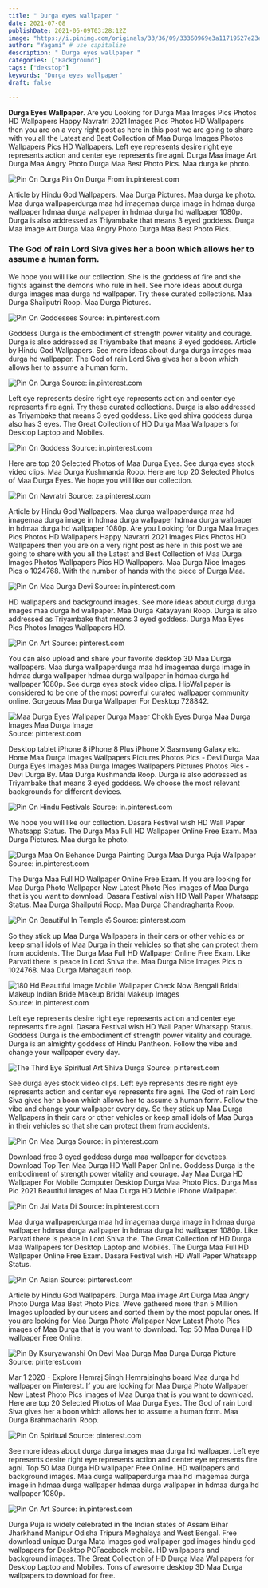 ```yaml
---
title: " Durga eyes wallpaper "
date: 2021-07-08
publishDate: 2021-06-09T03:28:12Z
image: "https://i.pinimg.com/originals/33/36/09/33360969e3a11719527e23e6bac47bbb.jpg"
author: "Yagami" # use capitalize
description: " Durga eyes wallpaper "
categories: ["Background"]
tags: ["dekstop"]
keywords: "Durga eyes wallpaper"
draft: false

---
```



**Durga Eyes Wallpaper**. Are you Looking for Durga Maa Images Pics Photos HD Wallpapers Happy Navratri 2021 Images Pics Photos HD Wallpapers then you are on a very right post as here in this post we are going to share with you all the Latest and Best Collection of Maa Durga Images Photos Wallpapers Pics HD Wallpapers. Left eye represents desire right eye represents action and center eye represents fire agni. Durga Maa image Art Durga Maa Angry Photo Durga Maa Best Photo Pics. Maa durga ke photo.

![Pin On Durga](https://i.pinimg.com/originals/db/e9/62/dbe9623b70409c3b701dc755969cdecf.jpg "Pin On Durga")
Pin On Durga From in.pinterest.com


Article by Hindu God Wallpapers. Maa Durga Pictures. Maa durga ke photo. Maa durga wallpaperdurga maa hd imagemaa durga image in hdmaa durga wallpaper hdmaa durga wallpaper in hdmaa durga hd wallpaper 1080p. Durga is also addressed as Triyambake that means 3 eyed goddess. Durga Maa image Art Durga Maa Angry Photo Durga Maa Best Photo Pics.

### The God of rain Lord Siva gives her a boon which allows her to assume a human form.

We hope you will like our collection. She is the goddess of fire and she fights against the demons who rule in hell. See more ideas about durga durga images maa durga hd wallpaper. Try these curated collections. Maa Durga Shailputri Roop. Maa Durga Pictures.


![Pin On Goddesses](https://i.pinimg.com/originals/82/26/02/8226020f8cb6882e594caaf18ae9ef24.jpg "Pin On Goddesses")
Source: in.pinterest.com

Goddess Durga is the embodiment of strength power vitality and courage. Durga is also addressed as Triyambake that means 3 eyed goddess. Article by Hindu God Wallpapers. See more ideas about durga durga images maa durga hd wallpaper. The God of rain Lord Siva gives her a boon which allows her to assume a human form.

![Pin On Durga](https://i.pinimg.com/originals/db/e9/62/dbe9623b70409c3b701dc755969cdecf.jpg "Pin On Durga")
Source: in.pinterest.com

Left eye represents desire right eye represents action and center eye represents fire agni. Try these curated collections. Durga is also addressed as Triyambake that means 3 eyed goddess. Like god shiva goddess durga also has 3 eyes. The Great Collection of HD Durga Maa Wallpapers for Desktop Laptop and Mobiles.

![Pin On Goddess](https://i.pinimg.com/originals/bf/78/d4/bf78d404f79d35aab39197f3f7a12836.gif "Pin On Goddess")
Source: in.pinterest.com

Here are top 20 Selected Photos of Maa Durga Eyes. See durga eyes stock video clips. Maa Durga Kushmanda Roop. Here are top 20 Selected Photos of Maa Durga Eyes. We hope you will like our collection.

![Pin On Navratri](https://i.pinimg.com/originals/d0/de/a3/d0dea38ba9daf9be8ce3ac9b6d81ae04.jpg "Pin On Navratri")
Source: za.pinterest.com

Article by Hindu God Wallpapers. Maa durga wallpaperdurga maa hd imagemaa durga image in hdmaa durga wallpaper hdmaa durga wallpaper in hdmaa durga hd wallpaper 1080p. Are you Looking for Durga Maa Images Pics Photos HD Wallpapers Happy Navratri 2021 Images Pics Photos HD Wallpapers then you are on a very right post as here in this post we are going to share with you all the Latest and Best Collection of Maa Durga Images Photos Wallpapers Pics HD Wallpapers. Maa Durga Nice Images Pics o 1024768. With the number of hands with the piece of Durga Maa.

![Pin On Maa Durga Devi](https://i.pinimg.com/originals/f4/e4/ce/f4e4ce548718e08a5f5ef4484c2b14d8.jpg "Pin On Maa Durga Devi")
Source: in.pinterest.com

HD wallpapers and background images. See more ideas about durga durga images maa durga hd wallpaper. Maa Durga Katayayani Roop. Durga is also addressed as Triyambake that means 3 eyed goddess. Durga Maa Eyes Pics Photos Images Wallpapers HD.

![Pin On Art](https://i.pinimg.com/originals/cd/a5/37/cda53793dee99b6f626e93d16992730b.jpg "Pin On Art")
Source: pinterest.com

You can also upload and share your favorite desktop 3D Maa Durga wallpapers. Maa durga wallpaperdurga maa hd imagemaa durga image in hdmaa durga wallpaper hdmaa durga wallpaper in hdmaa durga hd wallpaper 1080p. See durga eyes stock video clips. HipWallpaper is considered to be one of the most powerful curated wallpaper community online. Gorgeous Maa Durga Wallpaper For Desktop 728842.

![Maa Durga Eyes Wallpaper Durga Maaer Chokh Eyes Durga Maa Durga Images Maa Durga Image](https://i.pinimg.com/originals/bb/01/4e/bb014e09e9484cab62d0d5de0fa239bd.jpg "Maa Durga Eyes Wallpaper Durga Maaer Chokh Eyes Durga Maa Durga Images Maa Durga Image")
Source: pinterest.com

Desktop tablet iPhone 8 iPhone 8 Plus iPhone X Sasmsung Galaxy etc. Home Maa Durga Images Wallpapers Pictures Photos Pics - Devi Durga Maa Durga Eyes Images Maa Durga Images Wallpapers Pictures Photos Pics - Devi Durga By. Maa Durga Kushmanda Roop. Durga is also addressed as Triyambake that means 3 eyed goddess. We choose the most relevant backgrounds for different devices.

![Pin On Hindu Festivals](https://i.pinimg.com/originals/8a/78/97/8a78971c645440d0604531eb7061acc2.jpg "Pin On Hindu Festivals")
Source: in.pinterest.com

We hope you will like our collection. Dasara Festival wish HD Wall Paper Whatsapp Status. The Durga Maa Full HD Wallpaper Online Free Exam. Maa Durga Pictures. Maa durga ke photo.

![Durga Maa On Behance Durga Painting Durga Maa Durga Puja Wallpaper](https://i.pinimg.com/originals/58/87/60/5887604b544f23d57d2816034e59cdda.png "Durga Maa On Behance Durga Painting Durga Maa Durga Puja Wallpaper")
Source: in.pinterest.com

The Durga Maa Full HD Wallpaper Online Free Exam. If you are looking for Maa Durga Photo Wallpaper New Latest Photo Pics images of Maa Durga that is you want to download. Dasara Festival wish HD Wall Paper Whatsapp Status. Maa Durga Shailputri Roop. Maa Durga Chandraghanta Roop.

![Pin On Beautiful In Temple ॐ](https://i.pinimg.com/originals/bc/dd/0a/bcdd0a9127bd2ac1bd81020b99f72c36.jpg "Pin On Beautiful In Temple ॐ")
Source: pinterest.com

So they stick up Maa Durga Wallpapers in their cars or other vehicles or keep small idols of Maa Durga in their vehicles so that she can protect them from accidents. The Durga Maa Full HD Wallpaper Online Free Exam. Like Parvati there is peace in Lord Shiva the. Maa Durga Nice Images Pics o 1024768. Maa Durga Mahagauri roop.

![180 Hd Beautiful Image Mobile Wallpaper Check Now Bengali Bridal Makeup Indian Bride Makeup Bridal Makeup Images](https://i.pinimg.com/736x/54/bf/ce/54bfcef8763d6cf3181f5bb5d04c1db7.jpg "180 Hd Beautiful Image Mobile Wallpaper Check Now Bengali Bridal Makeup Indian Bride Makeup Bridal Makeup Images")
Source: in.pinterest.com

Left eye represents desire right eye represents action and center eye represents fire agni. Dasara Festival wish HD Wall Paper Whatsapp Status. Goddess Durga is the embodiment of strength power vitality and courage. Durga is an almighty goddess of Hindu Pantheon. Follow the vibe and change your wallpaper every day.

![The Third Eye Spiritual Art Shiva Durga](https://i.pinimg.com/originals/b9/df/08/b9df08fff7c9db7e1bec6c1a314ba8a1.jpg "The Third Eye Spiritual Art Shiva Durga")
Source: pinterest.com

See durga eyes stock video clips. Left eye represents desire right eye represents action and center eye represents fire agni. The God of rain Lord Siva gives her a boon which allows her to assume a human form. Follow the vibe and change your wallpaper every day. So they stick up Maa Durga Wallpapers in their cars or other vehicles or keep small idols of Maa Durga in their vehicles so that she can protect them from accidents.

![Pin On Maa Durga](https://i.pinimg.com/originals/a4/2d/7b/a42d7b062c674a922b99dae4cc85136e.jpg "Pin On Maa Durga")
Source: in.pinterest.com

Download free 3 eyed goddess durga maa wallpaper for devotees. Download Top Ten Maa Durga HD Wall Paper Online. Goddess Durga is the embodiment of strength power vitality and courage. Jay Maa Durga HD Wallpaper For Mobile Computer Desktop Durga Maa Photo Pics. Durga Maa Pic 2021 Beautiful images of Maa Durga HD Mobile iPhone Wallpaper.

![Pin On Jai Mata Di](https://i.pinimg.com/736x/55/2c/ca/552cca631cb4627ae3d03debb4ebdfc0.jpg "Pin On Jai Mata Di")
Source: in.pinterest.com

Maa durga wallpaperdurga maa hd imagemaa durga image in hdmaa durga wallpaper hdmaa durga wallpaper in hdmaa durga hd wallpaper 1080p. Like Parvati there is peace in Lord Shiva the. The Great Collection of HD Durga Maa Wallpapers for Desktop Laptop and Mobiles. The Durga Maa Full HD Wallpaper Online Free Exam. Dasara Festival wish HD Wall Paper Whatsapp Status.

![Pin On Asian](https://i.pinimg.com/736x/a5/f6/df/a5f6df0bf55f4ff1b0ec03280dd0bd17.jpg "Pin On Asian")
Source: pinterest.com

Article by Hindu God Wallpapers. Durga Maa image Art Durga Maa Angry Photo Durga Maa Best Photo Pics. Weve gathered more than 5 Million Images uploaded by our users and sorted them by the most popular ones. If you are looking for Maa Durga Photo Wallpaper New Latest Photo Pics images of Maa Durga that is you want to download. Top 50 Maa Durga HD wallpaper Free Online.

![Pin By Ksuryawanshi On Devi Maa Durga Maa Durga Durga Picture](https://i.pinimg.com/originals/73/bb/b6/73bbb665628334cb412f481b4a4357e6.jpg "Pin By Ksuryawanshi On Devi Maa Durga Maa Durga Durga Picture")
Source: pinterest.com

Mar 1 2020 - Explore Hemraj Singh Hemrajsinghs board Maa durga hd wallpaper on Pinterest. If you are looking for Maa Durga Photo Wallpaper New Latest Photo Pics images of Maa Durga that is you want to download. Here are top 20 Selected Photos of Maa Durga Eyes. The God of rain Lord Siva gives her a boon which allows her to assume a human form. Maa Durga Brahmacharini Roop.

![Pin On Spiritual](https://i.pinimg.com/originals/1d/ba/c1/1dbac1b3b9ecf5e5f0948e8defc7f4e2.jpg "Pin On Spiritual")
Source: pinterest.com

See more ideas about durga durga images maa durga hd wallpaper. Left eye represents desire right eye represents action and center eye represents fire agni. Top 50 Maa Durga HD wallpaper Free Online. HD wallpapers and background images. Maa durga wallpaperdurga maa hd imagemaa durga image in hdmaa durga wallpaper hdmaa durga wallpaper in hdmaa durga hd wallpaper 1080p.

![Pin On Art](https://i.pinimg.com/originals/33/36/09/33360969e3a11719527e23e6bac47bbb.jpg "Pin On Art")
Source: in.pinterest.com

Durga Puja is widely celebrated in the Indian states of Assam Bihar Jharkhand Manipur Odisha Tripura Meghalaya and West Bengal. Free download unique Durga Mata Images god wallpaper god images hindu god wallpapers for Desktop PCFacebook mobile. HD wallpapers and background images. The Great Collection of HD Durga Maa Wallpapers for Desktop Laptop and Mobiles. Tons of awesome desktop 3D Maa Durga wallpapers to download for free.

